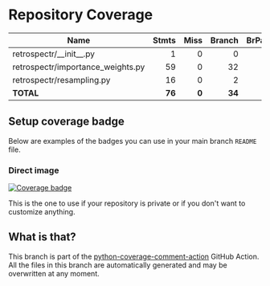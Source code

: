 # Repository Coverage



| Name                               |    Stmts |     Miss |   Branch |   BrPart |    Cover |   Missing |
|----------------------------------- | -------: | -------: | -------: | -------: | -------: | --------: |
| retrospectr/\_\_init\_\_.py        |        1 |        0 |        0 |        0 |     100% |           |
| retrospectr/importance\_weights.py |       59 |        0 |       32 |        0 |     100% |           |
| retrospectr/resampling.py          |       16 |        0 |        2 |        0 |     100% |           |
|                          **TOTAL** |   **76** |    **0** |   **34** |    **0** | **100%** |           |


## Setup coverage badge

Below are examples of the badges you can use in your main branch `README` file.

### Direct image

[![Coverage badge](https://github.com/alecksphillips/retrospectr/raw/python-coverage-comment-action-data/badge.svg)](https://github.com/alecksphillips/retrospectr/tree/python-coverage-comment-action-data)

This is the one to use if your repository is private or if you don't want to customize anything.



## What is that?

This branch is part of the
[python-coverage-comment-action](https://github.com/marketplace/actions/python-coverage-comment)
GitHub Action. All the files in this branch are automatically generated and may be
overwritten at any moment.